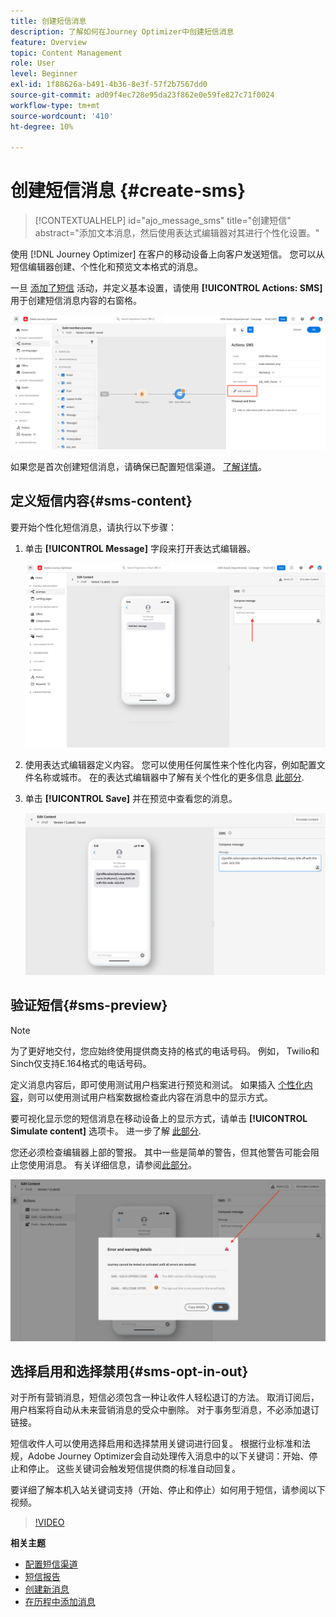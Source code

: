 ```yaml
---
title: 创建短信消息
description: 了解如何在Journey Optimizer中创建短信消息
feature: Overview
topic: Content Management
role: User
level: Beginner
exl-id: 1f88626a-b491-4b36-8e3f-57f2b7567dd0
source-git-commit: ad09f4ec728e95da23f862e0e59fe827c71f0024
workflow-type: tm+mt
source-wordcount: '410'
ht-degree: 10%

---
```


# 创建短信消息 {#create-sms}

>[!CONTEXTUALHELP]
>id="ajo_message_sms"
>title="创建短信"
>abstract="添加文本消息，然后使用表达式编辑器对其进行个性化设置。"

使用 [!DNL Journey Optimizer] 在客户的移动设备上向客户发送短信。 您可以从短信编辑器创建、个性化和预览文本格式的消息。

一旦 [添加了短信](get-started-content.md) 活动，并定义基本设置，请使用 **[!UICONTROL Actions: SMS]** 用于创建短信消息内容的右窗格。

![](assets/sms-edit-content.png)

如果您是首次创建短信消息，请确保已配置短信渠道。 [了解详情](../configuration/sms-configuration.md)。

## 定义短信内容{#sms-content}

要开始个性化短信消息，请执行以下步骤：

1. 单击 **[!UICONTROL Message]** 字段来打开表达式编辑器。

   ![](assets/sms-content.png)

1. 使用表达式编辑器定义内容。 您可以使用任何属性来个性化内容，例如配置文件名称或城市。 在的表达式编辑器中了解有关个性化的更多信息 [此部分](../personalization/personalize.md).

1. 单击 **[!UICONTROL Save]** 并在预览中查看您的消息。

   ![](assets/sms-content-preview.png)

## 验证短信{#sms-preview}

>[!NOTE]
>
> 为了更好地交付，您应始终使用提供商支持的格式的电话号码。 例如， Twilio和Sinch仅支持E.164格式的电话号码。

定义消息内容后，即可使用测试用户档案进行预览和测试。 如果插入 [个性化内容](../personalization/personalize.md)，则可以使用测试用户档案数据检查此内容在消息中的显示方式。

要可视化显示您的短信消息在移动设备上的显示方式，请单击 **[!UICONTROL Simulate content]** 选项卡。 进一步了解 [此部分](../design/preview.md).

您还必须检查编辑器上部的警报。  其中一些是简单的警告，但其他警告可能会阻止您使用消息。 有关详细信息，请参阅[此部分](alerts.md)。

![](assets/sms-alert-button.png)


## 选择启用和选择禁用{#sms-opt-in-out}

对于所有营销消息，短信必须包含一种让收件人轻松退订的方法。 取消订阅后，用户档案将自动从未来营销消息的受众中删除。 对于事务型消息，不必添加退订链接。

短信收件人可以使用选择启用和选择禁用关键词进行回复。 根据行业标准和法规，Adobe Journey Optimizer会自动处理传入消息中的以下关键词：开始、停止和停止。 这些关键词会触发短信提供商的标准自动回复。

要详细了解本机入站关键词支持（开始、停止和停止）如何用于短信，请参阅以下视频。

>[!VIDEO](https://video.tv.adobe.com/v/344026?quality=12)

<!--
## How-to video

Learn how to configure, author, and include SMS messaging into your customer journeys.

>[!VIDEO](https://video.tv.adobe.com/v/344460?quality=12)
-->
**相关主题**

* [配置短信渠道](../configuration/sms-configuration.md)
* [短信报告](../reports/journey-global-report.md#sms-global)
* [创建新消息](get-started-content.md)
* [在历程中添加消息](../building-journeys/journeys-message.md)
